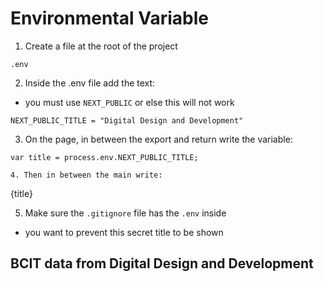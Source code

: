 # Environmental Variable

1. Create a file at the root of the project 
```
.env
```

2. Inside the .env file add the text:
- you must use `NEXT_PUBLIC` or else this will not work
```
NEXT_PUBLIC_TITLE = "Digital Design and Development"
```

3. On the page, in between the export and return write the variable:
```
var title = process.env.NEXT_PUBLIC_TITLE;

4. Then in between the main write:
```
{title}

5. Make sure the `.gitignore` file has the `.env` inside
- you want to prevent this secret title to be shown

## BCIT data from Digital Design and Development
[]()